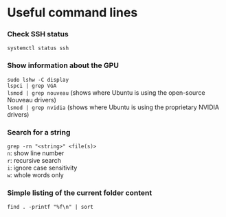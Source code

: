 # Useful command lines

### Check SSH status

```systemctl status ssh```

### Show information about the GPU

```sudo lshw -C display```<br>
```lspci | grep VGA```<br>
```lsmod | grep nouveau``` (shows where Ubuntu is using the open-source Nouveau drivers)<br>
```lsmod | grep nvidia``` (shows where Ubuntu is using the proprietary NVIDIA drivers)<br>

### Search for a string

```grep -rn "<string>" <file(s)>```<br>
```n```: show line number<br>
```r```: recursive search<br>
```i```: ignore case sensitivity<br>
```w```: whole words only

### Simple listing of the current folder content

```find . -printf "%f\n" | sort```

